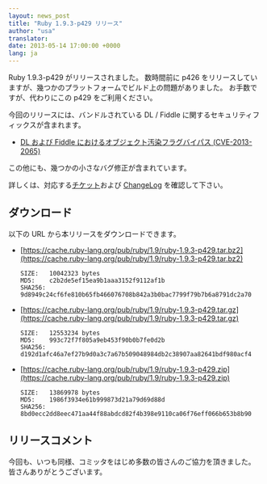 ```yaml
---
layout: news_post
title: "Ruby 1.9.3-p429 リリース"
author: "usa"
translator:
date: 2013-05-14 17:00:00 +0000
lang: ja
---
```


Ruby 1.9.3-p429 がリリースされました。
数時間前に p426 をリリースしていますが、幾つかのプラットフォームでビルド上の問題がありました。
お手数ですが、代わりにこの p429 をご利用ください。

今回のリリースには、バンドルされている DL / Fiddle に関するセキュリティフィックスが含まれます。

* [DL および Fiddle におけるオブジェクト汚染フラグバイパス (CVE-2013-2065)](/ja/news/2013/05/14/taint-bypass-dl-fiddle-cve-2013-2065/)

この他にも、幾つかの小さなバグ修正が含まれています。

詳しくは、対応する[チケット](https://bugs.ruby-lang.org/projects/ruby-193/issues?set_filter=1&amp;status_id=5)および [ChangeLog](http://svn.ruby-lang.org/repos/ruby/tags/v1_9_3_429/ChangeLog) を確認して下さい。

## ダウンロード

以下の URL から本リリースをダウンロードできます。

* [https://cache.ruby-lang.org/pub/ruby/1.9/ruby-1.9.3-p429.tar.bz2](https://cache.ruby-lang.org/pub/ruby/1.9/ruby-1.9.3-p429.tar.bz2)

      SIZE:   10042323 bytes
      MD5:    c2b2de5ef15ea9b1aaa3152f9112af1b
      SHA256: 9d8949c24cf6fe810b65fb466076708b842a3b0bac7799f79b7b6a8791dc2a70

* [https://cache.ruby-lang.org/pub/ruby/1.9/ruby-1.9.3-p429.tar.gz](https://cache.ruby-lang.org/pub/ruby/1.9/ruby-1.9.3-p429.tar.gz)

      SIZE:   12553234 bytes
      MD5:    993c72f7f805a9eb453f90b0b7fe0d2b
      SHA256: d192d1afc46a7ef27b9d0a3c7a67b509048984db2c38907aa82641bdf980acf4

* [https://cache.ruby-lang.org/pub/ruby/1.9/ruby-1.9.3-p429.zip](https://cache.ruby-lang.org/pub/ruby/1.9/ruby-1.9.3-p429.zip)

      SIZE:   13869978 bytes
      MD5:    1986f3934e61b999873d21a79d69d88d
      SHA256: 8bd0ecc2dd8eec471aa44f88abdcd82f4b398e9110ca06f76eff066b653b8b90

## リリースコメント

今回も、いつも同様、コミッタをはじめ多数の皆さんのご協力を頂きました。 皆さんありがとうございます。
